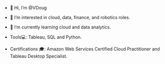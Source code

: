 - 👋 Hi, I’m @VDoug
- 👀 I’m interested in  cloud, data, finance, and robotics roles.
- 🌱 I’m currently learning cloud and data analytics. 

- Tools💻: Tableau, SQL and Python.
- Certifications 🎓: Amazon Web Services Certified Cloud Practitioner and Tableau Desktop Specialist.
<!---
vondondada/vondondada is a ✨ special ✨ repository because its `README.md` (this file) appears on your GitHub profile.
You can click the Preview link to take a look at your changes.
--->
